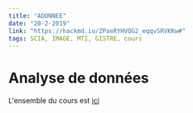 ```yaml
---
title: "ADONNEE"
date: "20-2-2019"
link: "https://hackmd.io/ZPaeRYHVQG2_eqqvSRVKKw#"
tags: SCIA, IMAGE, MTI, GISTRE, cours
---
```


# Analyse de données

L'ensemble du cours est [ici](https://hackmd.io/ZPaeRYHVQG2_eqqvSRVKKw#)

